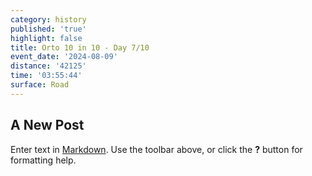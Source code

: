 ```yaml
---
category: history
published: 'true'
highlight: false
title: Orto 10 in 10 - Day 7/10
event_date: '2024-08-09'
distance: '42125'
time: '03:55:44'
surface: Road
---
```

## A New Post

Enter text in [Markdown](http://daringfireball.net/projects/markdown/). Use the toolbar above, or click the **?** button for formatting help.
